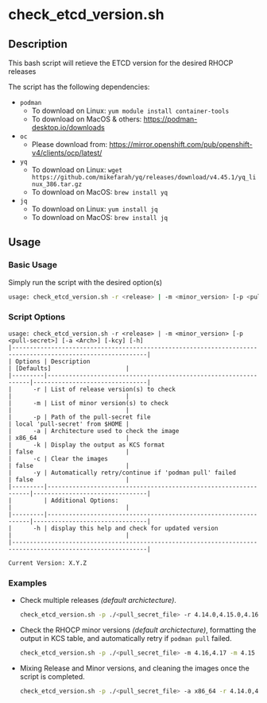 # check_etcd_version.sh

## Description

This bash script will retieve the ETCD version for the desired RHOCP releases

The script has the following dependencies:

- `podman`
  - To download on Linux: `yum module install container-tools`
  - To download on MacOS & others: <https://podman-desktop.io/downloads>
- `oc`
  - Please download from:  <https://mirror.openshift.com/pub/openshift-v4/clients/ocp/latest/>
- `yq`
  - To download on Linux: `wget https://github.com/mikefarah/yq/releases/download/v4.45.1/yq_linux_386.tar.gz`
  - To download on MacOS: `brew install yq`
- `jq`
  - To download on Linux: `yum install jq`
  - To download on MacOS: `brew install jq`

## Usage

### Basic Usage

Simply run the script with the desired option(s)

```bash
usage: check_etcd_version.sh -r <release> | -m <minor_version> [-p <pull-secret>] [-a <Arch>] [-kcy] [-h]
```

### Script Options

```text
usage: check_etcd_version.sh -r <release> | -m <minor_version> [-p <pull-secret>] [-a <Arch>] [-kcy] [-h]
|------------------------------------------------------------------------------------------------------------|
| Options | Description                                                     | [Defaults]                     |
|---------|-----------------------------------------------------------------|--------------------------------|
|      -r | List of release version(s) to check                             |                                |
|      -m | List of minor version(s) to check                               |                                |
|      -p | Path of the pull-secret file                                    | local 'pull-secret' from $HOME |
|      -a | Architecture used to check the image                            | x86_64                         |
|      -k | Display the output as KCS format                                | false                          |
|      -c | Clear the images                                                | false                          |
|      -y | Automatically retry/continue if 'podman pull' failed            | false                          |
|---------|-----------------------------------------------------------------|--------------------------------|
|         | Additional Options:                                             |                                |
|---------|-----------------------------------------------------------------|--------------------------------|
|      -h | display this help and check for updated version                 |                                |
|------------------------------------------------------------------------------------------------------------|

Current Version: X.Y.Z
```

### Examples

- Check multiple releases _(default archictecture)_.

  ```bash
  check_etcd_version.sh -p ./<pull_secret_file> -r 4.14.0,4.15.0,4.16.0 -r 4.17.0
  ```

- Check the RHOCP minor versions _(default archictecture)_, formatting the output in KCS table, and automatically retry if `podman pull` failed.

  ```bash
  check_etcd_version.sh -p ./<pull_secret_file> -m 4.16,4.17 -m 4.15 -ky
  ```

- Mixing Release and Minor versions, and cleaning the images once the script is completed.

  ```bash
  check_etcd_version.sh -p ./<pull_secret_file> -a x86_64 -r 4.14.0,4.15.0 -m 4.16 -c
  ```
